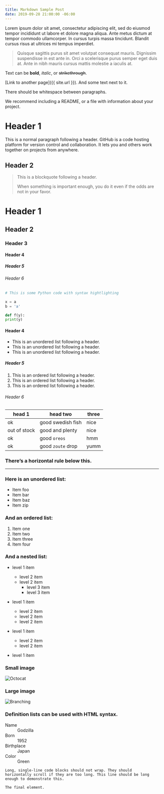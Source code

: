 ```yaml
---
title: Markdown Sample Post
date: 2019-09-28 21:00:00 -06:00
---
```


Lorem ipsum dolor sit amet, consectetur adipiscing elit, sed do eiusmod tempor incididunt ut labore et dolore magna aliqua. Ante metus dictum at tempor commodo ullamcorper. In cursus turpis massa tincidunt. Blandit cursus risus at ultrices mi tempus imperdiet.

> Quisque sagittis purus sit amet volutpat consequat mauris. Dignissim suspendisse in est ante in. Orci a scelerisque purus semper eget duis at. Ante in nibh mauris cursus mattis molestie a iaculis at.

Text can be **bold**, _italic_, or ~~strikethrough~~.

[Link to another page]({{ site.url }}). And some text next to it.

There should be whitespace between paragraphs.

We recommend including a README, or a file with information about your project.

# Header 1

This is a normal paragraph following a header. GitHub is a code hosting platform for version control and collaboration. It lets you and others work together on projects from anywhere.

## Header 2

> This is a blockquote following a header.
>
> When something is important enough, you do it even if the odds are not in your favor.

# Header 1

## Header 2

### Header 3

#### Header 4

##### Header 5

###### Header 6

```python
# This is some Python code with syntax hightlighting

x = a
b = 'a'

def f(y):
print(y)
```

#### Header 4

* This is an unordered list following a header.
* This is an unordered list following a header.
* This is an unordered list following a header.

##### Header 5

1. This is an ordered list following a header.
2. This is an ordered list following a header.
3. This is an ordered list following a header.

###### Header 6

| head 1       | head two          | three |
|--------------|-------------------|-------|
| ok           | good swedish fish | nice  |
| out of stock | good and plenty   | nice  |
| ok           | good `oreos`      | hmm   |
| ok           | good `zoute` drop | yumm  |


### There’s a horizontal rule below this.

***

### Here is an unordered list:

* Item foo
* Item bar
* Item baz
* Item zip

### And an ordered list:

1. Item one
2. Item two
3. Item three
4. Item four

### And a nested list:

* level 1 item
  * level 2 item
  * level 2 item
    * level 3 item
    * level 3 item

* level 1 item
  * level 2 item
  * level 2 item
  * level 2 item

* level 1 item
  * level 2 item
  * level 2 item

* level 1 item

### Small image

![Octocat](https://github.githubassets.com/images/icons/emoji/octocat.png)

### Large image

![Branching](https://guides.github.com/activities/hello-world/branching.png)

### Definition lists can be used with HTML syntax.

<dl>
  <dt>Name</dt>
    <dd>Godzilla</dd>

  <dt>Born</dt>
    <dd>1952</dd>

  <dt>Birthplace</dt>
    <dd>Japan</dd>

  <dt>Color</dt>
    <dd>Green</dd>
</dl>

```
Long, single-line code blocks should not wrap. They should horizontally scroll if they are too long. This line should be long enough to demonstrate this.
```

`The final element.`
